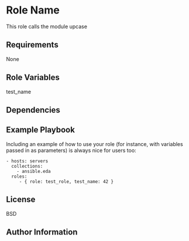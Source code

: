Role Name
=========

This role calls the module upcase

Requirements
------------
None

Role Variables
--------------

test_name

Dependencies
------------


Example Playbook
----------------

Including an example of how to use your role (for instance, with variables passed in as parameters) is always nice for users too:

    - hosts: servers
      collections:
        - ansible.eda
      roles:
         - { role: test_role, test_name: 42 }

License
-------

BSD

Author Information
------------------


